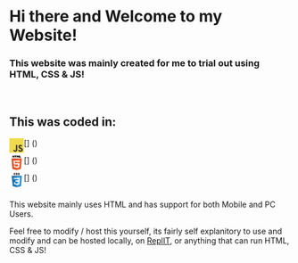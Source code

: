 
# Hi there and Welcome to my Website!

### This website was mainly created for me to trial out using HTML, CSS & JS!
<br />

## This was coded in:
[<img align="left" alt="JavaScript" width="26px" src="https://raw.githubusercontent.com/github/explore/80688e429a7d4ef2fca1e82350fe8e3517d3494d/topics/javascript/javascript.png" />] ()

[<img align="left" alt="HTML" width="26px" src="https://raw.githubusercontent.com/github/explore/80688e429a7d4ef2fca1e82350fe8e3517d3494d/topics/html/html.png" />] ()

[<img align="left" alt="CSS" width="26px" src="https://raw.githubusercontent.com/github/explore/80688e429a7d4ef2fca1e82350fe8e3517d3494d/topics/css/css.png" />] ()
<br />
<br />

This website mainly uses HTML and has support for both Mobile and PC Users. 

Feel free to modify / host this yourself, its fairly self explanitory to use and modify  and can be hosted locally, on [ReplIT](https://www.replt.it/), or anything that can run HTML, CSS & JS!
